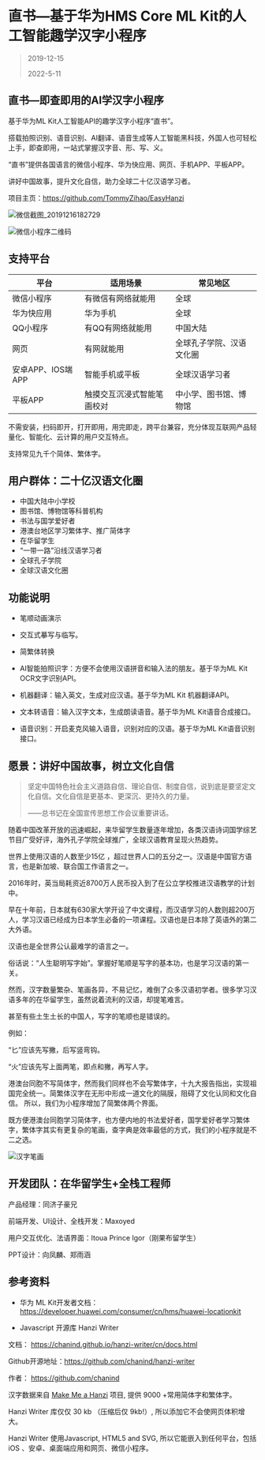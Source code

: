 # 直书—基于华为HMS Core ML Kit的人工智能趣学汉字小程序

> 2019-12-15
>
> 2022-5-11

## 直书—即查即用的AI学汉字小程序

基于华为ML Kit人工智能API的趣学汉字小程序“直书”。

搭载拍照识别、语音识别、AI翻译、语音生成等人工智能黑科技，外国人也可轻松上手，即查即用，一站式掌握汉字音、形、写、义。

“直书”提供各国语言的微信小程序、华为快应用、网页、手机APP、平板APP。

讲好中国故事，提升文化自信，助力全球二十亿汉语学习者。

项目主页：https://github.com/TommyZihao/EasyHanzi

![微信截图_20191216182729](秉笔直书——汉字笔画学习小程序.assets/微信截图_20191216182729.png)

![微信小程序二维码](秉笔直书——汉字笔画学习小程序.assets/微信小程序二维码.jpg)

## 支持平台

| 平台              | 适用场景                   | 常见地区                 |
| ----------------- | -------------------------- | ------------------------ |
| 微信小程序        | 有微信有网络就能用         | 全球                     |
| 华为快应用        | 华为手机                   | 全球                     |
| QQ小程序          | 有QQ有网络就能用           | 中国大陆                 |
| 网页              | 有网就能用                 | 全球孔子学院、汉语文化圈 |
| 安卓APP、IOS端APP | 智能手机或平板             | 全球汉语学习者           |
| 平板APP           | 触摸交互沉浸式智能笔画校对 | 中小学、图书馆、博物馆   |

不需安装，扫码即开，打开即用，用完即走，跨平台兼容，充分体现互联网产品轻量化、智能化、云计算的用户交互特点。

支持常见九千个简体、繁体字。

## 用户群体：二十亿汉语文化圈

- 中国大陆中小学校
- 图书馆、博物馆等科普机构
- 书法与国学爱好者
- 港澳台地区学习繁体字、推广简体字
- 在华留学生
- “一带一路”沿线汉语学习者
- 全球孔子学院
- 全球汉语文化圈

## 功能说明

- 笔顺动画演示

- 交互式摹写与临写。

- 简繁体转换
- AI智能拍照识字：方便不会使用汉语拼音和输入法的朋友。基于华为ML Kit OCR文字识别API。
- 机器翻译：输入英文，生成对应汉语。基于华为ML Kit 机器翻译API。
- 文本转语音：输入汉字文本，生成朗读语音。基于华为ML Kit语音合成接口。
- 语音识别：开启麦克风输入语音，识别对应的汉语。基于华为ML Kit语音识别接口。

## 愿景：讲好中国故事，树立文化自信

> 坚定中国特色社会主义道路自信、理论自信、制度自信，说到底是要坚定文化自信。文化自信是更基本、更深沉、更持久的力量。 
>
> ——总书记在全国宣传思想工作会议重要讲话。 

随着中国改革开放的迅速崛起，来华留学生数量逐年增加，各类汉语诗词国学综艺节目广受好评，海外孔子学院全球推广，全球汉语教育呈现火热趋势。

世界上使用汉语的人数至少15亿  ，超过世界人口的五分之一。汉语是中国官方语言，也是新加坡、联合国工作语言之一。

 2016年时，英当局耗资近8700万人民币投入到了在公立学校推进汉语教学的计划中。 

早在十年前，日本就有630家大学开设了中文课程，而汉语学习的人数则超200万人，学习汉语已经成为日本学生必备的一项课程。汉语也是日本除了英语外的第二大外语。 

汉语也是全世界公认最难学的语言之一。

俗话说：“人生聪明写字始”。掌握好笔顺是写字的基本功，也是学习汉语的第一关。

然而，汉字数量繁杂、笔画各异，不易记忆，难倒了众多汉语初学者。很多学习汉语多年的在华留学生，虽然说着流利的汉语，却提笔难言。

甚至有些土生土长的中国人，写字的笔顺也是错误的。

例如：

“匕”应该先写撇，后写竖弯钩。 

“火”应该先写上面两笔，即点和撇，再写人字。 

港澳台同胞不写简体字，然而我们同样也不会写繁体字，十九大报告指出，实现祖国完全统一。简繁体汉字在无形中形成一道文化的隔膜，阻碍了文化认同和文化自信。
所以，我们为小程序增加了简繁体两个界面。

既方便港澳台同胞学习简体字，也方便内地的书法爱好者，国学爱好者学习繁体字，繁体字其实有更复杂的笔画，查字典是效率最低的方式，我们的小程序就是不二之选。

![汉字笔画](秉笔直书——汉字笔画学习小程序.assets/汉字笔画.jpg)

## 开发团队：在华留学生+全栈工程师

产品经理：同济子豪兄

前端开发、UI设计、全栈开发：Maxoyed 

用户交互优化、法语界面：Itoua Prince Igor（刚果布留学生） 

PPT设计：向凤麟、郑雨涵

## 参考资料

- 华为 ML Kit开发者文档：https://developer.huawei.com/consumer/cn/hms/huawei-locationkit

- Javascript 开源库  Hanzi Writer  

文档： https://chanind.github.io/hanzi-writer/cn/docs.html 

Github开源地址：https://github.com/chanind/hanzi-writer 

作者： https://github.com/chanind 

汉字数据来自 [Make Me a Hanzi](https://github.com/skishore/makemeahanzi) 项目, 提供 9000 +常用简体字和繁体字。 

Hanzi Writer 库仅仅 30 kb （压缩后仅 9kb!）, 所以添加它不会使网页体积增大。 

Hanzi Writer 使用Javascript, HTML5 and SVG, 所以它能嵌入到任何平台，包括 iOS 、安卓、桌面端应用和网页、微信小程序。 

